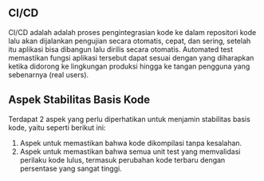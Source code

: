 ## CI/CD
CI/CD adalah adalah proses pengintegrasian kode ke dalam repositori kode lalu akan dijalankan pengujian secara otomatis, cepat, dan sering, 
setelah itu aplikasi bisa dibangun lalu dirilis secara otomatis. 
Automated test memastikan fungsi aplikasi tersebut dapat sesuai dengan yang diharapkan ketika didorong ke lingkungan produksi hingga ke tangan 
pengguna yang sebenarnya (real users).


## Aspek Stabilitas Basis Kode
Terdapat 2 aspek yang perlu diperhatikan untuk menjamin stabilitas basis kode, yaitu seperti berikut ini:
1. Aspek untuk memastikan bahwa kode dikompilasi tanpa kesalahan.
2. Aspek untuk memastikan bahwa semua unit test yang memvalidasi perilaku kode lulus, termasuk perubahan kode terbaru dengan persentase yang sangat tinggi.
